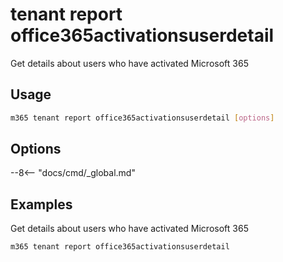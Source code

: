# tenant report office365activationsuserdetail

Get details about users who have activated Microsoft 365

## Usage

```sh
m365 tenant report office365activationsuserdetail [options]
```

## Options

--8<-- "docs/cmd/_global.md"

## Examples

Get details about users who have activated Microsoft 365

```sh
m365 tenant report office365activationsuserdetail
```
